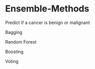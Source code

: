 # Ensemble-Methods
Predict if a cancer is benign or malignant

Bagging

Random Forest

Boosting

Voting

